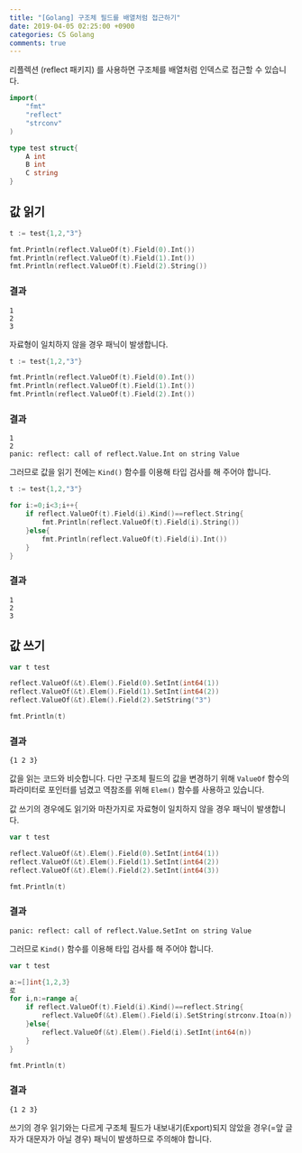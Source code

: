 ```yaml
---
title: "[Golang] 구조체 필드를 배열처럼 접근하기"
date: 2019-04-05 02:25:00 +0900
categories: CS Golang
comments: true
---
```


리플렉션 (reflect 패키지) 를 사용하면 구조체를 배열처럼 인덱스로 접근할 수 있습니다.

~~~go
import(
    "fmt"
    "reflect"
    "strconv"
)

type test struct{
    A int
    B int
    C string
}
~~~

## 값 읽기
~~~go
t := test{1,2,"3"}

fmt.Println(reflect.ValueOf(t).Field(0).Int())
fmt.Println(reflect.ValueOf(t).Field(1).Int())
fmt.Println(reflect.ValueOf(t).Field(2).String())
~~~

### 결과
~~~
1
2
3
~~~

자료형이 일치하지 않을 경우 패닉이 발생합니다.
~~~go
t := test{1,2,"3"}

fmt.Println(reflect.ValueOf(t).Field(0).Int())
fmt.Println(reflect.ValueOf(t).Field(1).Int())
fmt.Println(reflect.ValueOf(t).Field(2).Int())
~~~

### 결과

~~~
1
2
panic: reflect: call of reflect.Value.Int on string Value
~~~

그러므로 값을 읽기 전에는 `Kind()` 함수를 이용해 타입 검사를 해 주어야 합니다.
~~~go
t := test{1,2,"3"}

for i:=0;i<3;i++{
    if reflect.ValueOf(t).Field(i).Kind()==reflect.String{
        fmt.Println(reflect.ValueOf(t).Field(i).String())
    }else{
        fmt.Println(reflect.ValueOf(t).Field(i).Int())
    }
}
~~~
### 결과
~~~
1
2
3
~~~

## 값 쓰기
~~~go
var t test

reflect.ValueOf(&t).Elem().Field(0).SetInt(int64(1))
reflect.ValueOf(&t).Elem().Field(1).SetInt(int64(2))
reflect.ValueOf(&t).Elem().Field(2).SetString("3")

fmt.Println(t)
~~~

### 결과
~~~
{1 2 3}
~~~

값을 읽는 코드와 비슷합니다. 다만 구조체 필드의 값을 변경하기 위해 `ValueOf` 함수의 파라미터로 포인터를 넘겼고 역참조를 위해 `Elem()` 함수를 사용하고 있습니다.

값 쓰기의 경우에도 읽기와 마찬가지로 자료형이 일치하지 않을 경우 패닉이 발생합니다.
~~~go
var t test

reflect.ValueOf(&t).Elem().Field(0).SetInt(int64(1))
reflect.ValueOf(&t).Elem().Field(1).SetInt(int64(2))
reflect.ValueOf(&t).Elem().Field(2).SetInt(int64(3))

fmt.Println(t)
~~~

### 결과
~~~
panic: reflect: call of reflect.Value.SetInt on string Value
~~~

그러므로 `Kind()` 함수를 이용해 타입 검사를 해 주어야 합니다.

~~~go
var t test

a:=[]int{1,2,3}
로
for i,n:=range a{
    if reflect.ValueOf(t).Field(i).Kind()==reflect.String{
        reflect.ValueOf(&t).Elem().Field(i).SetString(strconv.Itoa(n))
    }else{
        reflect.ValueOf(&t).Elem().Field(i).SetInt(int64(n))
    }
}

fmt.Println(t)
~~~

### 결과
~~~
{1 2 3}
~~~

쓰기의 경우 읽기와는 다르게 구조체 필드가 내보내기(Export)되지 않았을 경우(=앞 글자가 대문자가 아닐 경우) 패닉이 발생하므로 주의해야 합니다.